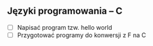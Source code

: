 ## Języki programowania – C

* [ ] Napisać program tzw. hello world
* [ ] Przygotować programy do konwersji z F na C
